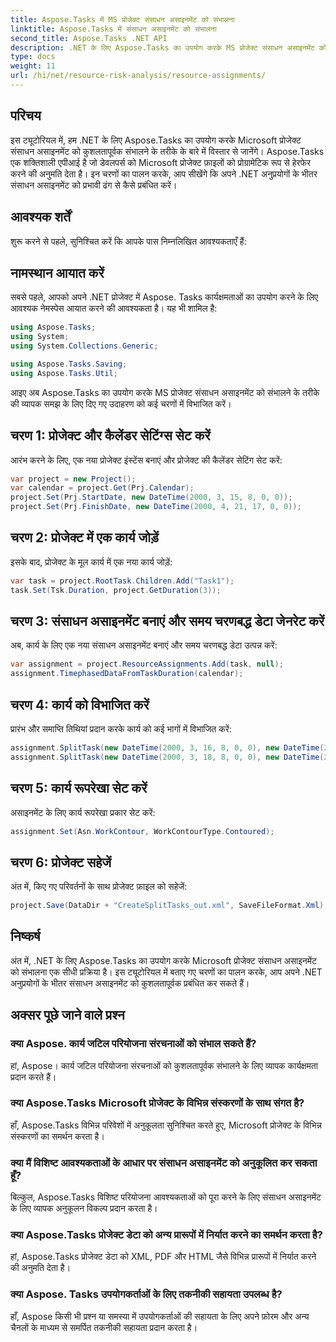 ```yaml
---
title: Aspose.Tasks में MS प्रोजेक्ट संसाधन असाइनमेंट को संभालना
linktitle: Aspose.Tasks में संसाधन असाइनमेंट को संभालना
second_title: Aspose.Tasks .NET API
description: .NET के लिए Aspose.Tasks का उपयोग करके MS प्रोजेक्ट संसाधन असाइनमेंट को कुशलतापूर्वक संभालने का तरीका जानें। यह डेवलपर्स के लिए व्यापक चरण-दर-चरण मार्गदर्शन प्रदान करता है।
type: docs
weight: 11
url: /hi/net/resource-risk-analysis/resource-assignments/
---
```

## परिचय
इस ट्यूटोरियल में, हम .NET के लिए Aspose.Tasks का उपयोग करके Microsoft प्रोजेक्ट संसाधन असाइनमेंट को कुशलतापूर्वक संभालने के तरीके के बारे में विस्तार से जानेंगे। Aspose.Tasks एक शक्तिशाली एपीआई है जो डेवलपर्स को Microsoft प्रोजेक्ट फ़ाइलों को प्रोग्रामेटिक रूप से हेरफेर करने की अनुमति देता है। इन चरणों का पालन करके, आप सीखेंगे कि अपने .NET अनुप्रयोगों के भीतर संसाधन असाइनमेंट को प्रभावी ढंग से कैसे प्रबंधित करें।
## आवश्यक शर्तें
शुरू करने से पहले, सुनिश्चित करें कि आपके पास निम्नलिखित आवश्यकताएँ हैं:

## नामस्थान आयात करें
सबसे पहले, आपको अपने .NET प्रोजेक्ट में Aspose. Tasks कार्यक्षमताओं का उपयोग करने के लिए आवश्यक नेमस्पेस आयात करने की आवश्यकता है। यह भी शामिल है:

```csharp
using Aspose.Tasks;
using System;
using System.Collections.Generic;

using Aspose.Tasks.Saving;
using Aspose.Tasks.Util;
```
आइए अब Aspose.Tasks का उपयोग करके MS प्रोजेक्ट संसाधन असाइनमेंट को संभालने के तरीके की व्यापक समझ के लिए दिए गए उदाहरण को कई चरणों में विभाजित करें।
## चरण 1: प्रोजेक्ट और कैलेंडर सेटिंग्स सेट करें
आरंभ करने के लिए, एक नया प्रोजेक्ट इंस्टेंस बनाएं और प्रोजेक्ट की कैलेंडर सेटिंग सेट करें:
```csharp
var project = new Project();
var calendar = project.Get(Prj.Calendar);
project.Set(Prj.StartDate, new DateTime(2000, 3, 15, 8, 0, 0));
project.Set(Prj.FinishDate, new DateTime(2000, 4, 21, 17, 0, 0));
```
## चरण 2: प्रोजेक्ट में एक कार्य जोड़ें
इसके बाद, प्रोजेक्ट के मूल कार्य में एक नया कार्य जोड़ें:
```csharp
var task = project.RootTask.Children.Add("Task1");
task.Set(Tsk.Duration, project.GetDuration(3));
```
## चरण 3: संसाधन असाइनमेंट बनाएं और समय चरणबद्ध डेटा जेनरेट करें
अब, कार्य के लिए एक नया संसाधन असाइनमेंट बनाएं और समय चरणबद्ध डेटा उत्पन्न करें:
```csharp
var assignment = project.ResourceAssignments.Add(task, null);
assignment.TimephasedDataFromTaskDuration(calendar);
```
## चरण 4: कार्य को विभाजित करें
प्रारंभ और समाप्ति तिथियां प्रदान करके कार्य को कई भागों में विभाजित करें:
```csharp
assignment.SplitTask(new DateTime(2000, 3, 16, 8, 0, 0), new DateTime(2000, 3, 16, 17, 0, 0), calendar);
assignment.SplitTask(new DateTime(2000, 3, 18, 8, 0, 0), new DateTime(2000, 3, 18, 17, 0, 0), calendar);
```
## चरण 5: कार्य रूपरेखा सेट करें
असाइनमेंट के लिए कार्य रूपरेखा प्रकार सेट करें:
```csharp
assignment.Set(Asn.WorkContour, WorkContourType.Contoured);
```
## चरण 6: प्रोजेक्ट सहेजें
अंत में, किए गए परिवर्तनों के साथ प्रोजेक्ट फ़ाइल को सहेजें:
```csharp
project.Save(DataDir + "CreateSplitTasks_out.xml", SaveFileFormat.Xml);
```
## निष्कर्ष
अंत में, .NET के लिए Aspose.Tasks का उपयोग करके Microsoft प्रोजेक्ट संसाधन असाइनमेंट को संभालना एक सीधी प्रक्रिया है। इस ट्यूटोरियल में बताए गए चरणों का पालन करके, आप अपने .NET अनुप्रयोगों के भीतर संसाधन असाइनमेंट को कुशलतापूर्वक प्रबंधित कर सकते हैं।
## अक्सर पूछे जाने वाले प्रश्न
### क्या Aspose. कार्य जटिल परियोजना संरचनाओं को संभाल सकते हैं?
हां, Aspose। कार्य जटिल परियोजना संरचनाओं को कुशलतापूर्वक संभालने के लिए व्यापक कार्यक्षमता प्रदान करते हैं।
### क्या Aspose.Tasks Microsoft प्रोजेक्ट के विभिन्न संस्करणों के साथ संगत है?
हाँ, Aspose.Tasks विभिन्न परिवेशों में अनुकूलता सुनिश्चित करते हुए, Microsoft प्रोजेक्ट के विभिन्न संस्करणों का समर्थन करता है।
### क्या मैं विशिष्ट आवश्यकताओं के आधार पर संसाधन असाइनमेंट को अनुकूलित कर सकता हूँ?
बिल्कुल, Aspose.Tasks विशिष्ट परियोजना आवश्यकताओं को पूरा करने के लिए संसाधन असाइनमेंट के लिए व्यापक अनुकूलन विकल्प प्रदान करता है।
### क्या Aspose.Tasks प्रोजेक्ट डेटा को अन्य प्रारूपों में निर्यात करने का समर्थन करता है?
हां, Aspose.Tasks प्रोजेक्ट डेटा को XML, PDF और HTML जैसे विभिन्न प्रारूपों में निर्यात करने की अनुमति देता है।
### क्या Aspose. Tasks उपयोगकर्ताओं के लिए तकनीकी सहायता उपलब्ध है?
हाँ, Aspose किसी भी प्रश्न या समस्या में उपयोगकर्ताओं की सहायता के लिए अपने फ़ोरम और अन्य चैनलों के माध्यम से समर्पित तकनीकी सहायता प्रदान करता है।